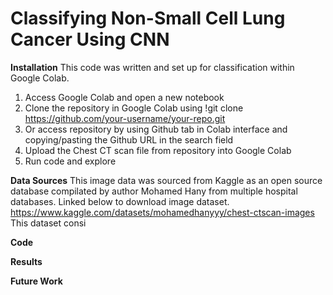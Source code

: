 # Classifying Non-Small Cell Lung Cancer Using CNN


**Installation**
This code was written and set up for classification within Google Colab.
1) Access Google Colab and open a new notebook
2) Clone the repository in Google Colab using
!git clone https://github.com/your-username/your-repo.git
3) Or access repository by using Github tab in Colab interface and copying/pasting the Github URL in the search field
4) Upload the Chest CT scan file from repository into Google Colab
5) Run code and explore

**Data Sources**
This image data was sourced from Kaggle as an open source database compilated by author Mohamed Hany from multiple hospital databases. Linked below to download image dataset.
https://www.kaggle.com/datasets/mohamedhanyyy/chest-ctscan-images
This dataset consi

**Code**

**Results**

**Future Work**
